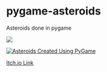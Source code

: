 # pygame-asteroids
Asteroids done in pygame

![](https://media.giphy.com/media/v1.Y2lkPTc5MGI3NjExNDQ2YjJlM2JiY2Y2MjY5Njc4N2U3NmM4ZmRmNGUwZjk4NTMzY2Y4YiZjdD1n/1UGtEmK4Z9hTFg1O32/giphy.gif)


[![Asteroids Created Using PyGame](https://imgur.com/XgL63Qw)](https://www.youtube.com/watch?v=7TO6dJfFZHU)


[Itch.io Link](https://doomtoo.itch.io/asteroids-pygame)
